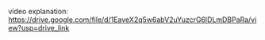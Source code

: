 video explanation:
https://drive.google.com/file/d/1EaveX2q5w6abV2uYuzcrG6lDLmDBPaRa/view?usp=drive_link